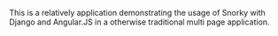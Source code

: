 This is a relatively application demonstrating the usage of Snorky with Django and Angular.JS in a otherwise traditional multi page application.
